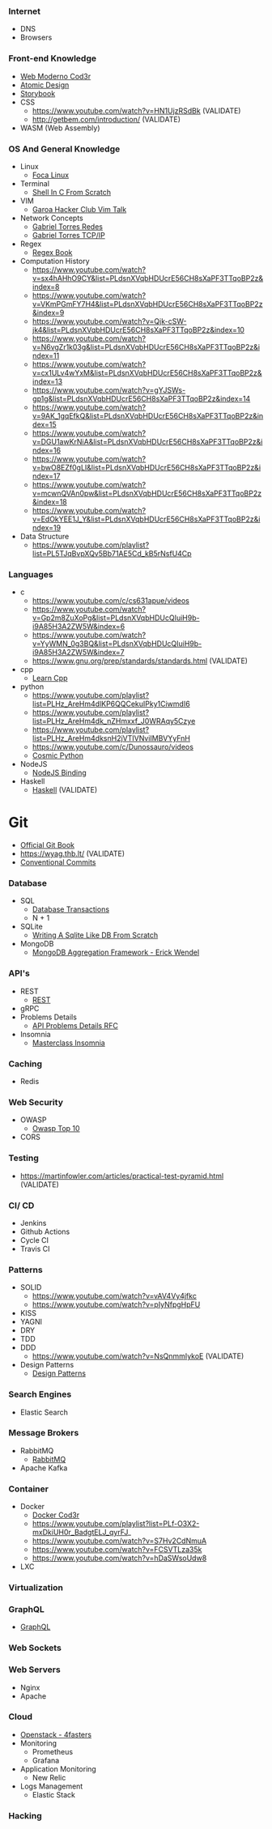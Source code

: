 ### Internet

- DNS
- Browsers

### Front-end Knowledge 

- [Web Moderno Cod3r](https://www.cod3r.com.br/courses/web-moderno)
- [Atomic Design](https://bradfrost.com/blog/post/atomic-web-design/)
- [Storybook](https://storybook.js.org/docs/react/get-started/introduction)
- CSS
    - https://www.youtube.com/watch?v=HN1UjzRSdBk (VALIDATE)
    - http://getbem.com/introduction/ (VALIDATE)
- WASM (Web Assembly)

### OS And General Knowledge

- Linux 
    - [Foca Linux](https://www.guiafoca.org/)
- Terminal
    - [Shell In C From Scratch](https://brennan.io/2015/01/16/write-a-shell-in-c/)
- VIM
    - [Garoa Hacker Club Vim Talk](https://www.youtube.com/watch?v=UUzW46SeLhg)
- Network Concepts
    - [Gabriel Torres Redes](https://www.udemy.com/course/redes-modulo-1/)
    - [Gabriel Torres TCP/IP](https://www.udemy.com/course/redes-tcpip/)
- Regex
    - [Regex Book](https://www.piazinho.com.br/)
- Computation History
    - https://www.youtube.com/watch?v=sx4hAHhO9CY&list=PLdsnXVqbHDUcrE56CH8sXaPF3TTqoBP2z&index=8
    - https://www.youtube.com/watch?v=VKmPGmFY7H4&list=PLdsnXVqbHDUcrE56CH8sXaPF3TTqoBP2z&index=9
    - https://www.youtube.com/watch?v=Qjk-cSW-jk4&list=PLdsnXVqbHDUcrE56CH8sXaPF3TTqoBP2z&index=10
    - https://www.youtube.com/watch?v=N6vgZr1k03g&list=PLdsnXVqbHDUcrE56CH8sXaPF3TTqoBP2z&index=11
    - https://www.youtube.com/watch?v=cx1ULv4wYxM&list=PLdsnXVqbHDUcrE56CH8sXaPF3TTqoBP2z&index=13
    - https://www.youtube.com/watch?v=gYJSWs-gp1g&list=PLdsnXVqbHDUcrE56CH8sXaPF3TTqoBP2z&index=14
    - https://www.youtube.com/watch?v=9AK_1gqEfkQ&list=PLdsnXVqbHDUcrE56CH8sXaPF3TTqoBP2z&index=15
    - https://www.youtube.com/watch?v=DGU1awKrNiA&list=PLdsnXVqbHDUcrE56CH8sXaPF3TTqoBP2z&index=16
    - https://www.youtube.com/watch?v=bwO8EZf0gLI&list=PLdsnXVqbHDUcrE56CH8sXaPF3TTqoBP2z&index=17
    - https://www.youtube.com/watch?v=mcwnQVAn0pw&list=PLdsnXVqbHDUcrE56CH8sXaPF3TTqoBP2z&index=18
    - https://www.youtube.com/watch?v=EdOkYEE1J_Y&list=PLdsnXVqbHDUcrE56CH8sXaPF3TTqoBP2z&index=19
- Data Structure
    - https://www.youtube.com/playlist?list=PL5TJqBvpXQv5Bb71AE5Cd_kB5rNsfU4Cp

### Languages

- c
    - https://www.youtube.com/c/cs631apue/videos
    - https://www.youtube.com/watch?v=Gp2m8ZuXoPg&list=PLdsnXVqbHDUcQIuiH9b-i9A85H3A2ZW5W&index=6
    - https://www.youtube.com/watch?v=YyWMN_0g3BQ&list=PLdsnXVqbHDUcQIuiH9b-i9A85H3A2ZW5W&index=7
    - https://www.gnu.org/prep/standards/standards.html (VALIDATE)
- cpp
    - [Learn Cpp](https://www.learncpp.com/)
- python
    - https://www.youtube.com/playlist?list=PLHz_AreHm4dlKP6QQCekuIPky1CiwmdI6
    - https://www.youtube.com/playlist?list=PLHz_AreHm4dk_nZHmxxf_J0WRAqy5Czye
    - https://www.youtube.com/playlist?list=PLHz_AreHm4dksnH2jVTIVNviIMBVYyFnH
    - https://www.youtube.com/c/Dunossauro/videos
    - [Cosmic Python](https://www.cosmicpython.com/book/preface.html)
- NodeJS
    - [NodeJS Binding](https://medium.com/jspoint/a-simple-guide-to-load-c-c-code-into-node-js-javascript-applications-3fcccf54fd32)
- Haskell
    - [Haskell](https://www.youtube.com/playlist?list=PLYItvall0TqJ25sVTLcMhxsE0Hci58mpQ) (VALIDATE)

# Git

- [Official Git Book](https://git-scm.com/book/en/v2)
- https://wyag.thb.lt/ (VALIDATE)
- [Conventional Commits](https://www.conventionalcommits.org/en/v1.0.0/)

### Database

- SQL
    - [Database Transactions](https://www.postgresql.org/docs/9.5/transaction-iso.html)
    - N + 1
- SQLite
    - [Writing A Sqlite Like DB From Scratch](https://cstack.github.io/db_tutorial/)
- MongoDB
    - [MongoDB Aggregation Framework - Erick Wendel](https://www.youtube.com/watch?v=pWT-KF0Z2fA)

### API's

- REST
    - [REST](https://arquiteturadesoftware.online/fundamentos-para-sistemas-com-arquiteturas-rest-capitulo-9-v-1-02/)
- gRPC
- Problems Details
    - [API Problems Details RFC](https://www.rfc-editor.org/rfc/rfc7807)
- Insomnia
    - [Masterclass Insomnia](https://www.youtube.com/watch?v=3tB0uDliS6Y)

### Caching

- Redis

### Web Security

- OWASP
    - [Owasp Top 10](https://owasp.org/Top10/)
- CORS

### Testing

- https://martinfowler.com/articles/practical-test-pyramid.html (VALIDATE)

### CI/ CD

- Jenkins
- Github Actions
- Cycle CI
- Travis CI

### Patterns 

- SOLID
    - https://www.youtube.com/watch?v=vAV4Vy4jfkc
    - https://www.youtube.com/watch?v=pIyNfpgHpFU
- KISS
- YAGNI
- DRY
- TDD
- DDD
    - https://www.youtube.com/watch?v=NsQnmmIykoE (VALIDATE)
- Design Patterns
    - [Design Patterns](https://refactoring.guru/design-patterns)

### Search Engines

- Elastic Search

### Message Brokers

- RabbitMQ
    - [RabbitMQ](https://www.rabbitmq.com/getstarted.html)
- Apache Kafka

### Container

- Docker
    - [Docker Cod3r](https://www.cod3r.com.br/courses/docker)
    - https://www.youtube.com/playlist?list=PLf-O3X2-mxDkiUH0r_BadgtELJ_qyrFJ_
    - https://www.youtube.com/watch?v=S7Hv2CdNmuA
    - https://www.youtube.com/watch?v=FCSVTLza35k
    - https://www.youtube.com/watch?v=hDaSWsoUdw8
- LXC

### Virtualization

### GraphQL

- [GraphQL](https://medium.com/trainingcenter/graphql-para-iniciantes-a4cbe6c3da5d)

### Web Sockets

### Web Servers

- Nginx
- Apache

### Cloud

- [Openstack - 4fasters](https://www.youtube.com/playlist?list=PL0zspxm7AK_DsypYjkFVEU7ZxPn5gReKF)
- Monitoring
    - Prometheus
    - Grafana
- Application Monitoring
    - New Relic
- Logs Management
    - Elastic Stack

### Hacking

